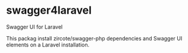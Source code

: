 # swagger4laravel
Swagger UI for Laravel

This packag install zircote/swagger-php dependencies and Swagger UI elements on a Laravel installation.

